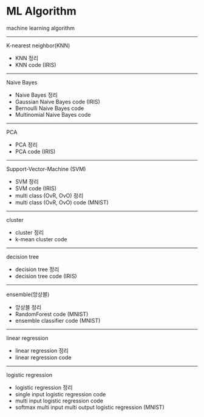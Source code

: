 # ML Algorithm

machine learning algorithm

---

K-nearest neighbor(KNN)
- KNN 정리
- KNN code (IRIS)

---

Naive Bayes
- Naive Bayes 정리
- Gaussian Naive Bayes code (IRIS)
- Bernoulli Naive Bayes code
- Multinomial Naive Bayes code

---

PCA
- PCA 정리
- PCA code (IRIS)

---

Support-Vector-Machine (SVM)
- SVM 정리
- SVM code (IRIS)
- multi class (OvR, OvO) 정리
- multi class (OvR, OvO) code (MNIST)

---

cluster
- cluster 정리
- k-mean cluster code

---
decision tree
- decision tree 정리
- decision tree code (IRIS)

---

ensemble(앙상블)
- 앙상블 정리
- RandomForest code (MNIST)
- ensemble classifier code (MNIST)

---

linear regression
- linear regression 정리
- linear regression code

---

logistic regression
- logistic regression 정리
- single input logistic regression code
- multi input logistic regression code
- softmax multi input multi output logistic regression (MNIST)
